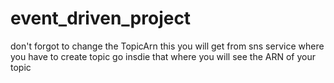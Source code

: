 # event_driven_project

don't forgot to change the TopicArn this you will get from sns service where you have to create topic go insdie that where you will see the ARN of your topic
